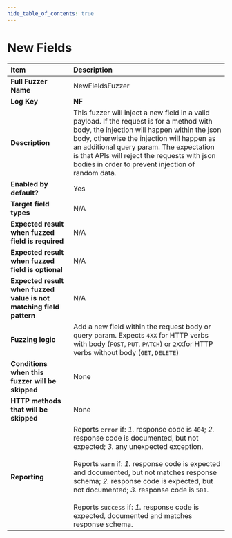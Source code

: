 ```yaml
--- 
hide_table_of_contents: true
---
```


# New Fields

| Item                                                                | Description                                                                                                                                                                                                                                                                                                                                                                                                                                 |
|:--------------------------------------------------------------------|:--------------------------------------------------------------------------------------------------------------------------------------------------------------------------------------------------------------------------------------------------------------------------------------------------------------------------------------------------------------------------------------------------------------------------------------------|
| **Full Fuzzer Name**                                                | NewFieldsFuzzer                                                                                                                                                                                                                                                                                                                                                                                                                             |
| **Log Key**                                                         | **NF**                                                                                                                                                                                                                                                                                                                                                                                                                                      |
| **Description**                                                     | This fuzzer will inject a new field in a valid payload. If the request is for a method with body, the injection will happen within the json body, otherwise the injection will happen as an additional query param. The expectation is that APIs will reject the requests with json bodies in order to prevent injection of random data.                                                                                                    |
| **Enabled by default?**                                             | Yes                                                                                                                                                                                                                                                                                                                                                                                                                                         |
| **Target field types**                                              | N/A                                                                                                                                                                                                                                                                                                                                                                                                                                         |
| **Expected result when fuzzed field is required**                   | N/A                                                                                                                                                                                                                                                                                                                                                                                                                                         |
| **Expected result when fuzzed field is optional**                   | N/A                                                                                                                                                                                                                                                                                                                                                                                                                                         |
| **Expected result when fuzzed value is not matching field pattern** | N/A                                                                                                                                                                                                                                                                                                                                                                                                                                         |
| **Fuzzing logic**                                                   | Add a new field within the request body or query param. Expects `4XX` for HTTP verbs with body (`POST`, `PUT`, `PATCH`) or `2XX`for HTTP verbs without body (`GET`, `DELETE`)                                                                                                                                                                                                                                                               |
| **Conditions when this fuzzer will be skipped**                     | None                                                                                                                                                                                                                                                                                                                                                                                                                                        |
| **HTTP methods that will be skipped**                               | None                                                                                                                                                                                                                                                                                                                                                                                                                                        |
| **Reporting**                                                       | Reports `error` if: *1.* response code is `404`; *2.* response code is documented, but not expected; *3.* any unexpected exception. <br/><br/> Reports `warn` if: *1.* response code is expected and documented, but not matches response schema; *2.* response code is expected, but not documented; *3.* response code is `501`. <br/><br/> Reports `success` if: *1.* response code is expected, documented and matches response schema. | 
